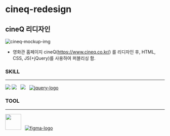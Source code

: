 # cineq-redesign
## cineQ 리디자인 
![cineq-mockup-img](https://github.com/songmiO/cineq-redesign/assets/49938441/cf9ac75b-75f2-426d-896c-1c29ed3664f2)

- 영화관 홈페이지 cineQ(https://www.cineq.co.kr/) 를 리디자인 후, HTML, CSS, JS(+jQuery)를 사용하여 퍼블리싱 함.

### SKILL
---
<a href="https://developer.mozilla.org/en-US/docs/Web/HTML" target="_blank"> <img src="https://img.icons8.com/color/48/000000/html-5.png"/></a>
<a href="https://developer.mozilla.org/en-US/docs/Web/CSS" target="_blank"> <img src="https://img.icons8.com/color/48/000000/css3.png"/></a> &nbsp;
<a href="https://developer.mozilla.org/en-US/docs/Web/JavaScript" target="_blank"> <img src="https://img.icons8.com/color/48/000000/javascript.png"/></a> &nbsp;
<a href="https://developer.mozilla.org/en-US/docs/Web/jQuery"><img src="https://i.ibb.co/ysstyy0/jquery-logo.png" alt="jquery-logo" border="0"></a>
### TOOL
---
<a href="https://code.visualstudio.com/" target="_blank"> <img src="https://cdn.icon-icons.com/icons2/2107/PNG/512/file_type_vscode_icon_130084.png" width="50" height="50"/></a> &nbsp;
<a href="https://imgbb.com/"><img src="https://i.ibb.co/7Vskw3R/figma-logo.png" alt="figma-logo" border="0"></a>
